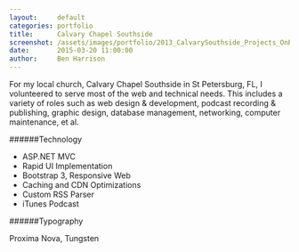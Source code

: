 ```yaml
---
layout:     default
categories: portfolio
title:      Calvary Chapel Southside
screenshot: /assets/images/portfolio/2013_CalvarySouthside_Projects_OnBlack.jpg
date:       2015-03-20 11:00:00
author:     Ben Harrison
---
```


For my local church, Calvary Chapel Southside in St Petersburg, FL, I volunteered to serve
most of the web and technical needs. This includes a variety of roles such as web design &amp; development, 
podcast recording &amp; publishing, graphic design, database management, networking, computer maintenance, et al.

######Technology

* ASP.NET MVC
* Rapid UI Implementation
* Bootstrap 3, Responsive Web
* Caching and CDN Optimizations
* Custom RSS Parser
* iTunes Podcast

######Typography

Proxima Nova, Tungsten
